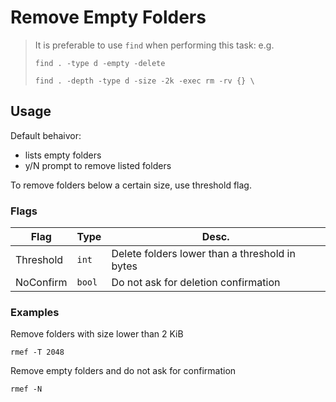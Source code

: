 # Remove Empty Folders
> It is preferable to use `find` when performing this task:
> e.g.
>
> `find . -type d -empty -delete`
>
> `find . -depth -type d -size -2k -exec rm -rv {} \`



## Usage
Default behaivor:
- lists empty folders
- y/N prompt to remove listed folders

To remove folders below a certain size, use threshold flag.

### Flags
| Flag    | Type   | Desc.                                           |
| --------- | ------ | ---------------------------------------------- |
| Threshold | `int`  | Delete folders lower than a threshold in bytes |
| NoConfirm | `bool` | Do not ask for deletion confirmation           |


### Examples
Remove folders with size lower than 2 KiB

`rmef -T 2048`

Remove empty folders and do not ask for confirmation

`rmef -N`

